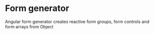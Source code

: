 # Form generator

Angular form generator creates reactive form groups, form controls and form arrays from Object
